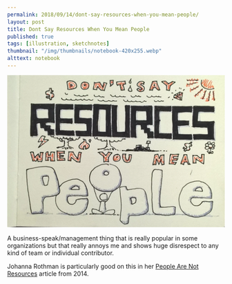 ```yaml
---
permalink: 2018/09/14/dont-say-resources-when-you-mean-people/
layout: post
title: Dont Say Resources When You Mean People
published: true
tags: [illustration, sketchnotes]
thumbnail: "/img/thumbnails/notebook-420x255.webp"
alttext: notebook
---
```


<img src="/img/posts/dont-say-resources-when-you-mean-people/dont-say-resources-when-you-mean-people.webp" alt="hr" class="u-max-full-width" />

A business-speak/management thing that is really popular in some organizations but that
really annoys me and shows huge disrespect to any kind of team or individual contributor.

Johanna Rothman is particularly good on this in her
<a href="https://www.jrothman.com/mpd/management/2014/08/people-are-not-resources/">People Are Not Resources</a>
article from 2014.

